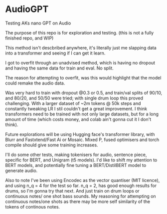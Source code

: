 # AudioGPT
Testing AKs nano GPT on Audio

The purpose of this repo is for exploration and testing. (this is not a fully finished repo, and WIP) 

This method isn't descbribed anywhere, it's literally just me slapping data into a transformer and seeing if I can get it learn. 

I got to overfit through an unadvised method, which is having no dropout and having the same data for train and eval. No split. 

The reason for attempting to overfit, was this would highlight that the model could remake the audio data. 

Was very hard to train with dropout @0.3 or 0.5, and train/val splits of 90/10, and 80/20, and 50/50 were tried; 
with single drum loop this proved challenging. With a larger dataset of ~2m tokens @ 50k steps and constantly tweaking LR I stil couldn't get a great improvement. I think transformers need to be trained with not only large datasets, but for a long amount of time (which costs money, and colab ain't gonna cut it I don't think). 

Future explorations will be using Hugging face's transformer library, with Blurr and Fastxtend/Fast Ai or Mosaic. Mixed P, fused optimisers and torch compile should give some training increases. 

I'll do some other tests, making tokenisers for audio, sentence piece, specific for BERT, and Unigram (t5 models). I'd like to shift my attention to BERT models, and potentially fine tuning a BERT/DistilBERT model to generate audio. 

Also to note I've been using Encodec as the vector quantiser (MIT licence), and using n_q = 4 for the test so far. n_q = 2, has good enough results for drums, so I'm gonna try that next. And just train on drum loops or continuous notes/ one shot bass sounds. My reasoning for attempting on continuous notes/one shots as there may be more self similarity of the tokens of continous notes. 
